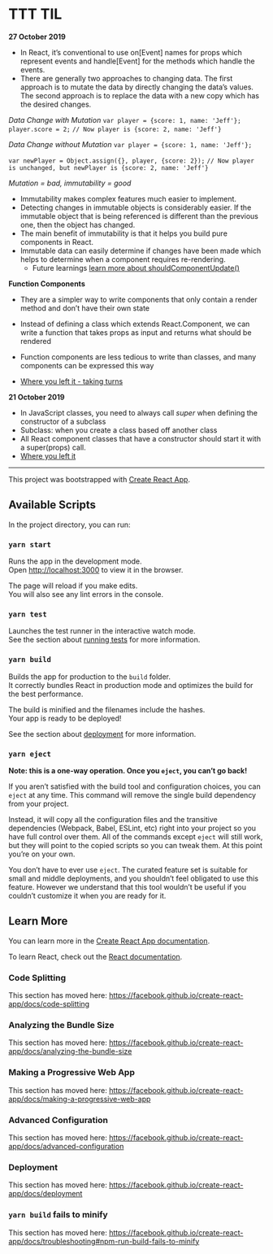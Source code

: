 # TTT TIL

**27 October 2019**
- In React, it’s conventional to use on[Event] names for props which represent events and handle[Event] for the methods which handle the events.
- There are generally two approaches to changing data. The first approach is to mutate the data by directly changing the data’s values. The second approach is to replace the data with a new copy which has the desired changes.

*Data Change with Mutation*
`var player = {score: 1, name: 'Jeff'};`
`player.score = 2;`
`// Now player is {score: 2, name: 'Jeff'}`

*Data Change without Mutation*
`var player = {score: 1, name: 'Jeff'};`

`var newPlayer = Object.assign({}, player, {score: 2});`
`// Now player is unchanged, but newPlayer is {score: 2, name: 'Jeff'}`

*Mutation = bad, immutability = good*
- Immutability makes complex features much easier to implement.
- Detecting changes in immutable objects is considerably easier. If the immutable object that is being referenced is different than the previous one, then the object has changed.
- The main benefit of immutability is that it helps you build pure components in React. 
- Immutable data can easily determine if changes have been made which helps to determine when a component requires re-rendering.
    - Future learnings [learn more about shouldComponentUpdate()](https://reactjs.org/docs/optimizing-performance.html#examples)

**Function Components**
- They are a simpler way to write components that only contain a render method and don’t have their own state
- Instead of defining a class which extends React.Component, we can write a function that takes props as input and returns what should be rendered
- Function components are less tedious to write than classes, and many components can be expressed this way

- [Where you left it - taking turns](https://reactjs.org/tutorial/tutorial.html#taking-turns)

**21 October 2019**
- In JavaScript classes, you need to always call *super* when defining the constructor of a subclass
- Subclass: when you create a class based off another class
- All React component classes that have a constructor should start it with a super(props) call.
- [Where you left it](https://reactjs.org/tutorial/tutorial.html#making-an-interactive-component)

---

This project was bootstrapped with [Create React App](https://github.com/facebook/create-react-app).

## Available Scripts

In the project directory, you can run:

### `yarn start`

Runs the app in the development mode.<br />
Open [http://localhost:3000](http://localhost:3000) to view it in the browser.

The page will reload if you make edits.<br />
You will also see any lint errors in the console.

### `yarn test`

Launches the test runner in the interactive watch mode.<br />
See the section about [running tests](https://facebook.github.io/create-react-app/docs/running-tests) for more information.

### `yarn build`

Builds the app for production to the `build` folder.<br />
It correctly bundles React in production mode and optimizes the build for the best performance.

The build is minified and the filenames include the hashes.<br />
Your app is ready to be deployed!

See the section about [deployment](https://facebook.github.io/create-react-app/docs/deployment) for more information.

### `yarn eject`

**Note: this is a one-way operation. Once you `eject`, you can’t go back!**

If you aren’t satisfied with the build tool and configuration choices, you can `eject` at any time. This command will remove the single build dependency from your project.

Instead, it will copy all the configuration files and the transitive dependencies (Webpack, Babel, ESLint, etc) right into your project so you have full control over them. All of the commands except `eject` will still work, but they will point to the copied scripts so you can tweak them. At this point you’re on your own.

You don’t have to ever use `eject`. The curated feature set is suitable for small and middle deployments, and you shouldn’t feel obligated to use this feature. However we understand that this tool wouldn’t be useful if you couldn’t customize it when you are ready for it.

## Learn More

You can learn more in the [Create React App documentation](https://facebook.github.io/create-react-app/docs/getting-started).

To learn React, check out the [React documentation](https://reactjs.org/).

### Code Splitting

This section has moved here: https://facebook.github.io/create-react-app/docs/code-splitting

### Analyzing the Bundle Size

This section has moved here: https://facebook.github.io/create-react-app/docs/analyzing-the-bundle-size

### Making a Progressive Web App

This section has moved here: https://facebook.github.io/create-react-app/docs/making-a-progressive-web-app

### Advanced Configuration

This section has moved here: https://facebook.github.io/create-react-app/docs/advanced-configuration

### Deployment

This section has moved here: https://facebook.github.io/create-react-app/docs/deployment

### `yarn build` fails to minify

This section has moved here: https://facebook.github.io/create-react-app/docs/troubleshooting#npm-run-build-fails-to-minify
